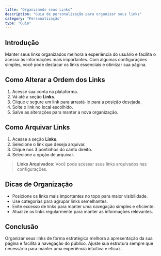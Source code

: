 ```yaml
---
title: "Organizando seus Links"
description: "Guia de personalização para organizar seus links"
category: "Personalização"
type: "Guia"
---
```


## Introdução
Manter seus links organizados melhora a experiência do usuário e facilita o acesso às informações mais importantes. Com algumas configurações simples, você pode destacar os links essenciais e otimizar sua página.

## Como Alterar a Ordem dos Links
1. Acesse sua conta na plataforma.
2. Vá até a seção **Links**.
3. Clique e segure um link para arrastá-lo para a posição desejada.
4. Solte o link no local escolhido.
5. Salve as alterações para manter a nova organização.

## Como Arquivar Links
1. Acesse a seção **Links**.
2. Selecione o link que deseja arquivar.
3. Clique nos 3 pontinhos do canto direito.
4. Selecione a opção de arquivar.

> **Links Arquivados**: Você pode acessar seus links arquivados nas configurações.


## Dicas de Organização
- Posicione os links mais importantes no topo para maior visibilidade.
- Use categorias para agrupar links semelhantes.
- Evite excesso de links para manter uma navegação simples e eficiente.
- Atualize os links regularmente para manter as informações relevantes.

## Conclusão
Organizar seus links de forma estratégica melhora a apresentação da sua página e facilita a navegação do público. Ajuste sua estrutura sempre que necessário para manter uma experiência intuitiva e eficaz.

